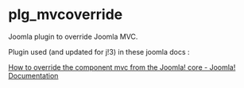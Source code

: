 plg_mvcoverride
===============

Joomla plugin to override Joomla MVC.

Plugin used (and updated for j!3) in these joomla docs :

 [How to override the component mvc from the Joomla! core - Joomla! Documentation](http://docs.joomla.org/How_to_override_the_component_mvc_from_the_Joomla!_core) 
